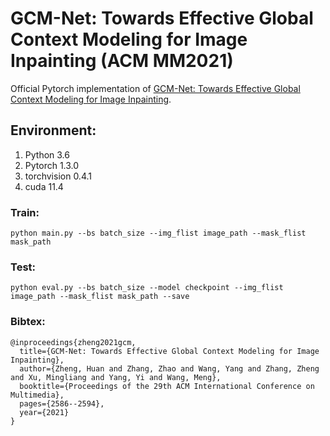 # GCM-Net: Towards Effective Global Context Modeling for Image Inpainting (ACM MM2021)

Official Pytorch implementation of [GCM-Net: Towards Effective Global Context Modeling for Image Inpainting](https://dl.acm.org/doi/pdf/10.1145/3474085.3475433).

## Environment:
1. Python 3.6 
2. Pytorch 1.3.0
3. torchvision 0.4.1
4. cuda 11.4

### Train: 
`python main.py --bs batch_size --img_flist image_path --mask_flist mask_path`

### Test:
`python eval.py --bs batch_size --model checkpoint --img_flist image_path --mask_flist mask_path --save`

### Bibtex:
```
@inproceedings{zheng2021gcm,
  title={GCM-Net: Towards Effective Global Context Modeling for Image Inpainting},
  author={Zheng, Huan and Zhang, Zhao and Wang, Yang and Zhang, Zheng and Xu, Mingliang and Yang, Yi and Wang, Meng},
  booktitle={Proceedings of the 29th ACM International Conference on Multimedia},
  pages={2586--2594},
  year={2021}
}
```
